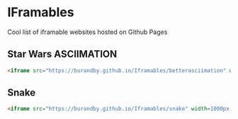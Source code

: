 # IFramables

Cool list of iframable websites hosted on Github Pages

## Star Wars ASCIIMATION
```html
<iframe src="https://burandby.github.io/Iframables/betterasciimation" width=1000px; height=1000px; border:none;></iframe>
```

## Snake
```html
<iframe src="https://burandby.github.io/Iframables/snake" width=1000px; height=1000px; border:none;></iframe>
```

